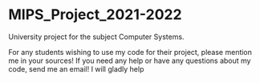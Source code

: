 # MIPS_Project_2021-2022
University project for the subject Computer Systems. 

For any students wishing to use my code for their project, please mention me in your sources!
If you need any help or have any questions about my code, send me an email! I will gladly help 
